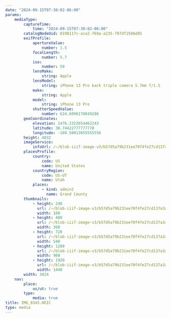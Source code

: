 ```yaml
---
date: "2024-09-15T07:30:02-06:00"
params:
    mediaType:
        captureTime:
            time: "2024-09-15T07:30:02-06:00"
        catalogNodeUid: 0198117c-aca2-769a-a235-f07df2586d85
        exifProfile:
            apertureValue:
                number: 1.5
            focalLength:
                number: 5.7
            iso:
                number: 50
            lensMake:
                string: Apple
            lensModel:
                string: iPhone 13 Pro back triple camera 5.7mm f/1.5
            make:
                string: Apple
            model:
                string: iPhone 13 Pro
            shutterSpeedValue:
                number: 624.6096178049286
        geoCoordinates:
            elevation: 1476.2322654462243
            latitude: 38.74422777777778
            longitude: -109.50013055555556
        height: 4032
        imageService:
            infoUrl: /~/blob-iiif-image-v3/b57d5a79b231ee70f4fe27cd137a3a13bea7094c4afe3e2cc6092c9c83a8662e/info.json
        placesProfile:
            country:
                code: US
                name: United States
            countryRegion:
                code: US-UT
                name: Utah
            places:
                - kind: admin2
                  name: Grand County
        thumbnails:
            - height: 240
              url: /~/blob-iiif-image-v3/b57d5a79b231ee70f4fe27cd137a3a13bea7094c4afe3e2cc6092c9c83a8662e/full/180%2C240/0/default.jpg
              width: 180
            - height: 480
              url: /~/blob-iiif-image-v3/b57d5a79b231ee70f4fe27cd137a3a13bea7094c4afe3e2cc6092c9c83a8662e/full/360%2C480/0/default.jpg
              width: 360
            - height: 720
              url: /~/blob-iiif-image-v3/b57d5a79b231ee70f4fe27cd137a3a13bea7094c4afe3e2cc6092c9c83a8662e/full/540%2C720/0/default.jpg
              width: 540
            - height: 1280
              url: /~/blob-iiif-image-v3/b57d5a79b231ee70f4fe27cd137a3a13bea7094c4afe3e2cc6092c9c83a8662e/full/960%2C1280/0/default.jpg
              width: 960
            - height: 1920
              url: /~/blob-iiif-image-v3/b57d5a79b231ee70f4fe27cd137a3a13bea7094c4afe3e2cc6092c9c83a8662e/full/1440%2C1920/0/default.jpg
              width: 1440
        width: 3024
    nav:
        place:
            us/ut: true
        type:
            media: true
title: IMG_0345.HEIC
type: media
---
```

